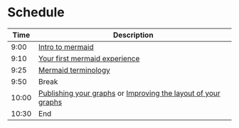 # Schedule

Time |Description
-----|-----------
9:00 |[Intro to mermaid](sessions/intro_to_mermaid.md)
9:10 |[Your first mermaid experience](sessions/first_experience.md)
9:25 |[Mermaid terminology](sessions/mermaid_terminology.md)
9:50 |Break
10:00|[Publishing your graphs](sessions/publishing_graphs.md) or [Improving the layout of your graphs](sessions/improving_layout.md)
10:30|End
